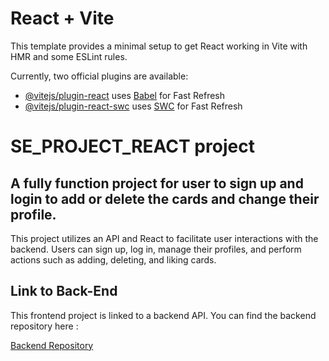 # React + Vite

This template provides a minimal setup to get React working in Vite with HMR and some ESLint rules.

Currently, two official plugins are available:

- [@vitejs/plugin-react](https://github.com/vitejs/vite-plugin-react/blob/main/packages/plugin-react/README.md) uses [Babel](https://babeljs.io/) for Fast Refresh
- [@vitejs/plugin-react-swc](https://github.com/vitejs/vite-plugin-react-swc) uses [SWC](https://swc.rs/) for Fast Refresh

# SE_PROJECT_REACT project

## A fully function project for user to sign up and login to add or delete the cards and change their profile.

This project utilizes an API and React to facilitate user interactions with the backend. Users can sign up, log in, manage their profiles, and perform actions such as adding, deleting, and liking cards.

## Link to Back-End

This frontend project is linked to a backend API. You can find the backend repository here :

[Backend Repository](https://github.com/mouachee/se_project_express.git)
